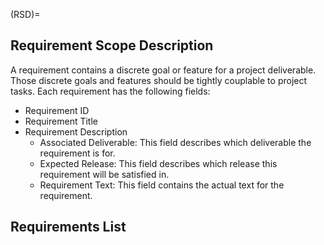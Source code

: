 <!-- prettier-ignore-start -->
(RSD)=
## Requirement Scope Description
<!-- prettier-ignore-end -->

A requirement contains a discrete goal or feature for a project deliverable.
Those discrete goals and features should be tightly couplable to project tasks.
Each requirement has the following fields:

-   Requirement ID
-   Requirement Title
-   Requirement Description
    -   Associated Deliverable: This field describes which deliverable the
        requirement is for.
    -   Expected Release: This field describes which release this requirement
        will be satisfied in.
    -   Requirement Text: This field contains the actual text for the
        requirement.

## Requirements List

```{include} ./requirements_table.md

```
